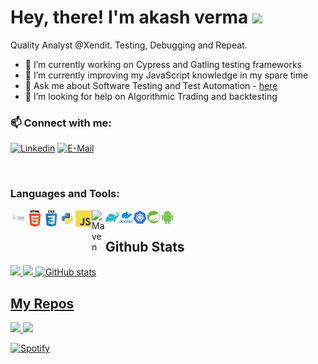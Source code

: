
<h1>Hey, there! I'm akash verma
<img height="80px" src="https://media.giphy.com/media/Sl7mtK9fwjl8WlsY6H/giphy.gif?cid=790b7611a1f22979f3e4746aa36c7b55f8cd61d67d380fdb&rid=giphy.gif&ct=s"/></h1>

Quality Analyst @Xendit. Testing, Debugging and Repeat.

-   🔭  I’m currently working on Cypress and Gatling testing frameworks
-   🌱  I’m currently improving my JavaScript knowledge in my spare time
-   💬  Ask me about Software Testing and Test Automation - [here]
-   🤔  I’m looking for help on Algorithmic Trading and backtesting


###  📫 Connect with me:

[![Linkedin](https://img.shields.io/badge/linked-in-369?style=flat-square&logo=linkedin&logoColor=white&color=blue)](https://www.linkedin.com/in/akash-verma-28163499/)
[![E-Mail](https://img.shields.io/badge/email-reveal-2a8?style=flat-square&logo=gmail&logoColor=white)](mailto:akash2492@outlook.com)

</br>

### Languages and Tools:

<img align="left" alt="Java" width="26px" src="https://raw.githubusercontent.com/github/explore/80688e429a7d4ef2fca1e82350fe8e3517d3494d/topics/java/java.png" />
<img align="left" alt="HTML5" width="26px" src="https://raw.githubusercontent.com/github/explore/80688e429a7d4ef2fca1e82350fe8e3517d3494d/topics/html/html.png" />
<img align="left" alt="CSS3" width="26px" src="https://raw.githubusercontent.com/github/explore/80688e429a7d4ef2fca1e82350fe8e3517d3494d/topics/css/css.png" />
<img align="left" alt="Sass" width="26px" src="https://raw.githubusercontent.com/github/explore/80688e429a7d4ef2fca1e82350fe8e3517d3494d/topics/python/python.png" />
<img align="left" alt="JavaScript" width="26px" src="https://raw.githubusercontent.com/github/explore/80688e429a7d4ef2fca1e82350fe8e3517d3494d/topics/javascript/javascript.png" />
 <img align="left" alt="Maven" width="22px" src="https://cdn.jsdelivr.net/npm/simple-icons@v3/icons/apachemaven.svg" />
 <img align="left" alt="Gradle" width="22px" src="https://raw.githubusercontent.com/github/explore/59009b1589a883459c0ae19044e3e7e3ec0c4e0a/topics/gradle/gradle.png" />
  <img align="left" alt="Docker" width="22px" src="https://raw.githubusercontent.com/github/explore/80688e429a7d4ef2fca1e82350fe8e3517d3494d/topics/docker/docker.png" />
  <img align="left" alt="Kubernetes" width="22px" src="https://raw.githubusercontent.com/github/explore/80688e429a7d4ef2fca1e82350fe8e3517d3494d/topics/kubernetes/kubernetes.png" />
    <img align="left" alt="SpringBoot" width="22px" src="https://raw.githubusercontent.com/github/explore/80688e429a7d4ef2fca1e82350fe8e3517d3494d/topics/spring-boot/spring-boot.png" />
       <img align="left" alt="Android Studio" width="22px" src="https://raw.githubusercontent.com/github/explore/80688e429a7d4ef2fca1e82350fe8e3517d3494d/topics/android/android.png" />

<br />


## Github Stats
  
 <a href="https://github.com/akashverma24"><img width="400" src="https://github-readme-stats-six-smoky-95.vercel.app/api?username=akashverma24&cache_seconds=86400&include_all_commits=true&count_private=true&show_icons=true&theme=gruvbox">
  <a href="https://github.com/akashverma24"><img width="400" src="https://github-readme-stats-six-smoky-95.vercel.app/api/top-langs/?username=akashverma24&hide=html,scss,css,shell&langs_count=10&layout=compact&theme=gruvbox">
  <a href="https://github.com/akashverma24"><img width="400" src="https://github-readme-streak-stats.herokuapp.com?user=akashverma24&theme=dark&background=282828&stroke=fe8019&ring=fe8019&currStreakNum=fabd2f&currStreakLabel=fabd2f&dates=FEE6F4&fire=FE84C3" alt="GitHub stats"/>
</p>
  

## My Repos  
<p align="left">
  
   <a href="https://github.com/akashverma24/RestAPIFramework"><img width="400" src="https://github-readme-stats-six-smoky-95.vercel.app/api/pin/?username=akashverma24&repo=RestAPIFramework&langs_count=5&theme=gruvbox">
  <a href="https://github.com/akashverma24/web-cucumber-framework"><img width="400" src="https://github-readme-stats-six-smoky-95.vercel.app/api/pin/?username=akashverma24&card_height=300&&repo=web-cucumber-framework&langs_count=5&layout=compact&theme=gruvbox">

</p>  

[![Spotify](https://novatorem-indol-nine.vercel.app/api/spotify)](https://open.spotify.com/user/novatorem-indol-nine)

[instagram]: https://www.instagram.com/akash.verma24/
[linkedin]: https://www.linkedin.com/in/akash-verma-28163499/
[Outlook]:mailto:akash2492@outlook.com
[here]:https://github.com/akashverma24/akashverma24/issues